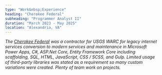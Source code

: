 ```yaml
---
type: "Work&nbsp;Experience"
heading: "Cherokee Federal"
subheading: "Programmer Analyst II"
duration: "March 2023 - May 2025"
location: "Alexandria, VA"
---
```


<a class="no-tufte-underline" href="/cherokee/"><i class="fa fa-info-circle" aria-hidden="true"/></a> The <a href="https://cherokee-federal.com/" target="_blank">Cherokee Federal</a> was a contractor for USGS WARC for legacy internet services conversion to modern services and maintenance in Microsoft Power Apps, C#, ASP.Net Core, Entity Framework Core including scaffolding, SQL, HTML, JavaScript, CSS / SCSS, and Gulp. Limited usage of third-party libraries was stated as a requirement so many custom variations were created. Plenty of team work on projects.
